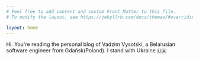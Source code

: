 ```yaml
---
# Feel free to add content and custom Front Matter to this file.
# To modify the layout, see https://jekyllrb.com/docs/themes/#overriding-theme-defaults

layout: home
---
```

Hi. You're reading the personal blog of Vadzim Vysotski, a Belarusian software engineer from Gdańsk(Poland).
I stand with Ukraine 🇺🇦